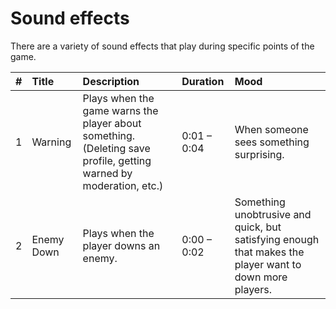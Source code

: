 # Sound effects
There are a variety of sound effects that play during specific points of the game. 

<table>
  <thead>
    <th align="left">#</th>
    <th align="left">Title</th>
    <th align="left">Description</th>
    <th align="left">Duration</th>
    <th align="left">Mood</th>
  </thead>
  <tbody>
    <tr>
      <td>1</td>
      <td>Warning</td>
      <td>Plays when the game warns the player about something. (Deleting save profile, getting warned by moderation, etc.)</td>
      <td>0:01 – 0:04</td>
      <td>When someone sees something surprising.</td>
    </tr>
    <tr>
      <td>2</td>
      <td>Enemy Down</td>
      <td>Plays when the player downs an enemy.</td>
      <td>0:00 – 0:02</td>
      <td>Something unobtrusive and quick, but satisfying enough that makes the player want to down more players.</td>
    </tr>
  </tbody>
</table>